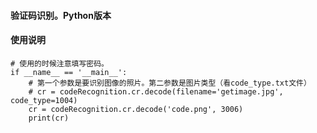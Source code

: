 #### 验证码识别。Python版本
#### 使用说明
    # 使用的时候注意填写密码。
    if __name__ == '__main__':
        # 第一个参数是要识别图像的照片。第二参数是图片类型（看code_type.txt文件）
        # cr = codeRecognition.cr.decode(filename='getimage.jpg', code_type=1004)
        cr = codeRecognition.cr.decode('code.png', 3006)
        print(cr)

